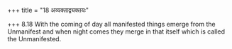 +++
title = "18 अव्यक्ताद्व्यक्तयः"

+++
8.18 With the coming of day all manifested things emerge from the
Unmanifest and when night comes they merge in that itself which is
called the Unmanifested.
